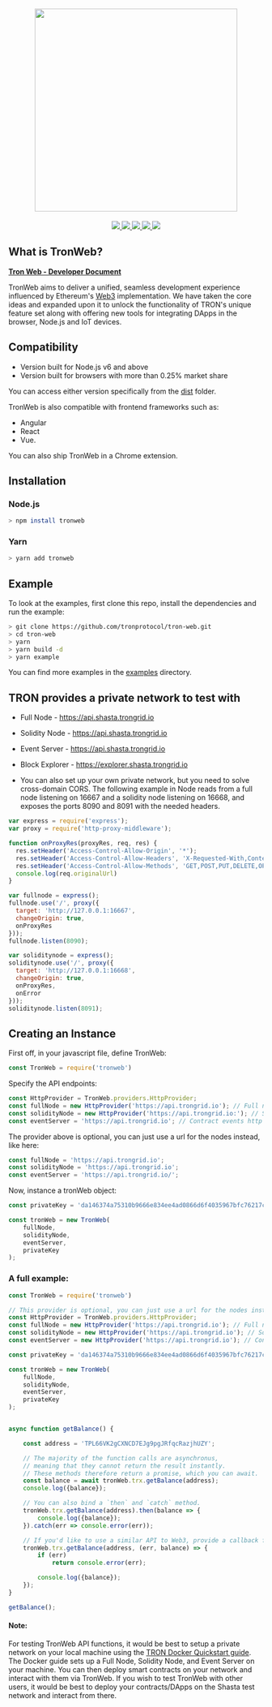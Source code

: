 <h1 align="center">
  <img align="center" src="https://raw.githubusercontent.com/tronprotocol/tron-web/master/assets/TronWeb-logo.png" width="400"/>
</h1>

<p align="center">
  <a href="https://discord.gg/GsRgsTD">
    <img src="https://img.shields.io/badge/chat-on%20discord-brightgreen.svg">
  </a>
  
  <a href="https://github.com/tronprotocol/tron-web/issues">
    <img src="https://img.shields.io/github/issues/tronprotocol/tron-web.svg">
  </a>
  
  <a href="https://github.com/tronprotocol/tron-web/pulls">
    <img src="https://img.shields.io/github/issues-pr/tronprotocol/tron-web.svg">
  </a>
  
  <a href="https://github.com/tronprotocol/tron-web/graphs/contributors"> 
    <img src="https://img.shields.io/github/contributors/tronprotocol/tron-web.svg">
  </a>
  
  <a href="LICENSE">
    <img src="https://img.shields.io/github/license/tronprotocol/tron-web.svg">
  </a>
</p>

## What is TronWeb?

__[Tron Web - Developer Document](https://developers.tron.network/docs/tron-web-intro)__

TronWeb aims to deliver a unified, seamless development experience influenced by Ethereum's [Web3](https://github.com/ethereum/web3.js/) implementation. We have taken the core ideas and expanded upon it to unlock the functionality of TRON's unique feature set along with offering new tools for integrating DApps in the browser, Node.js and IoT devices.

## Compatibility
- Version built for Node.js v6 and above
- Version built for browsers with more than 0.25% market share

You can access either version specifically from the [dist](dist) folder.

TronWeb is also compatible with frontend frameworks such as:
- Angular 
- React
- Vue.

You can also ship TronWeb in a Chrome extension.

## Installation

### Node.js
```bash
> npm install tronweb
```

### Yarn
```bash
> yarn add tronweb
```

## Example

To look at the examples, first clone this repo, install the dependencies and run the example:
```bash
> git clone https://github.com/tronprotocol/tron-web.git
> cd tron-web
> yarn
> yarn build -d
> yarn example
```
You can find more examples in the [examples](examples) directory.

## TRON provides a private network to test with

* Full Node - https://api.shasta.trongrid.io
* Solidity Node - https://api.shasta.trongrid.io
* Event Server - https://api.shasta.trongrid.io
* Block Explorer - https://explorer.shasta.trongrid.io

* You can also set up your own private network, but you need to solve cross-domain CORS. The following example in Node reads from a full node listening on 16667 and a solidity node listening on 16668, and exposes the ports 8090 and 8091 with the needed headers.

```javascript
var express = require('express');
var proxy = require('http-proxy-middleware');

function onProxyRes(proxyRes, req, res) {
  res.setHeader('Access-Control-Allow-Origin', '*');
  res.setHeader('Access-Control-Allow-Headers', 'X-Requested-With,Content-Type,Accept')
  res.setHeader('Access-Control-Allow-Methods', 'GET,POST,PUT,DELETE,OPTIONS')
  console.log(req.originalUrl)
}

var fullnode = express();
fullnode.use('/', proxy({
  target: 'http://127.0.0.1:16667',
  changeOrigin: true,
  onProxyRes
}));
fullnode.listen(8090);

var soliditynode = express();
soliditynode.use('/', proxy({
  target: 'http://127.0.0.1:16668',
  changeOrigin: true,
  onProxyRes,
  onError
}));
soliditynode.listen(8091);
```


## Creating an Instance

First off, in your javascript file, define TronWeb:

```js
const TronWeb = require('tronweb')
```
Specify the API endpoints:
```js
const HttpProvider = TronWeb.providers.HttpProvider;
const fullNode = new HttpProvider('https://api.trongrid.io'); // Full node http endpoint
const solidityNode = new HttpProvider('https://api.trongrid.io:'); // Solidity node http endpoint
const eventServer = 'https://api.trongrid.io'; // Contract events http endpoint
```
The provider above is optional, you can just use a url for the nodes instead, like here:

```js
const fullNode = 'https://api.trongrid.io';
const solidityNode = 'https://api.trongrid.io';
const eventServer = 'https://api.trongrid.io/';
```
Now, instance a tronWeb object:
```js
const privateKey = 'da146374a75310b9666e834ee4ad0866d6f4035967bfc76217c5a495fff9f0d0';

const tronWeb = new TronWeb(
    fullNode,
    solidityNode,
    eventServer,
    privateKey
);
```

### A full example:
```js
const TronWeb = require('tronweb')

// This provider is optional, you can just use a url for the nodes instead
const HttpProvider = TronWeb.providers.HttpProvider;
const fullNode = new HttpProvider('https://api.trongrid.io'); // Full node http endpoint
const solidityNode = new HttpProvider('https://api.trongrid.io'); // Solidity node http endpoint
const eventServer = new HttpProvider('https://api.trongrid.io'); // Contract events http endpoint

const privateKey = 'da146374a75310b9666e834ee4ad0866d6f4035967bfc76217c5a495fff9f0d0';

const tronWeb = new TronWeb(
    fullNode,
    solidityNode,
    eventServer,
    privateKey
);


async function getBalance() {

    const address = 'TPL66VK2gCXNCD7EJg9pgJRfqcRazjhUZY';

    // The majority of the function calls are asynchronus,
    // meaning that they cannot return the result instantly.
    // These methods therefore return a promise, which you can await.
    const balance = await tronWeb.trx.getBalance(address);
    console.log({balance});

    // You can also bind a `then` and `catch` method.
    tronWeb.trx.getBalance(address).then(balance => {
        console.log({balance});
    }).catch(err => console.error(err));

    // If you'd like to use a similar API to Web3, provide a callback function.
    tronWeb.trx.getBalance(address, (err, balance) => {
        if (err)
            return console.error(err);

        console.log({balance});
    });
}

getBalance();

```
#### Note:

For testing TronWeb API functions, it would be best to setup a private network on your local machine using the <a href="https://developers.tron.network/docs/getting-started-1" target="_blank">TRON Docker Quickstart guide</a>. The Docker guide sets up a Full Node, Solidity Node, and Event Server on your machine. 
You can then deploy smart contracts on your network and interact with them via TronWeb. If you wish to test TronWeb with other users, it would be best to deploy your contracts/DApps on the Shasta test network and interact from there.  
